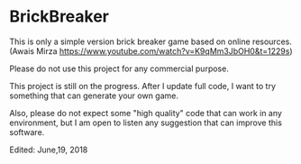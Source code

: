 # BrickBreaker
This is only a simple version brick breaker game based on online resources.
(Awais Mirza https://www.youtube.com/watch?v=K9qMm3JbOH0&t=1229s)

Please do not use this project for any commercial purpose.

This project is still on the progress. After I update full code, I want to try something that can generate your own game. 

Also, please do not expect some  "high quality" code that can work in any environment, but I am open to listen any suggestion that can improve this software.

Edited: June,19, 2018
